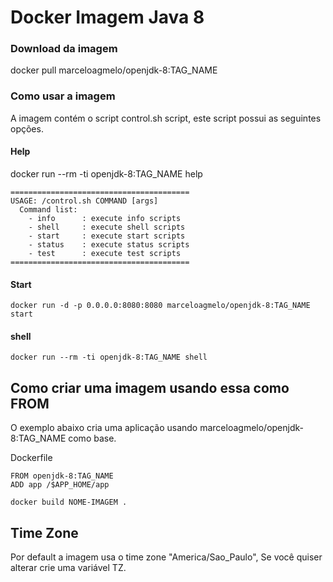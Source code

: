 # Docker Imagem Java 8

### Download da imagem

docker pull marceloagmelo/openjdk-8:TAG_NAME

### Como usar a imagem

A imagem contém o script control.sh script, este script possui as seguintes opções.

#### Help

docker run --rm -ti openjdk-8:TAG_NAME help
```
========================================
USAGE: /control.sh COMMAND [args]
  Command list:
    - info      : execute info scripts
    - shell     : execute shell scripts
    - start     : execute start scripts
    - status    : execute status scripts
    - test      : execute test scripts
========================================
```

#### Start

```
docker run -d -p 0.0.0.0:8080:8080 marceloagmelo/openjdk-8:TAG_NAME start
```

#### shell

```
docker run --rm -ti openjdk-8:TAG_NAME shell
```

## Como criar uma imagem usando essa como FROM

O exemplo abaixo cria uma aplicação usando marceloagmelo/openjdk-8:TAG_NAME como base.

Dockerfile

```
FROM openjdk-8:TAG_NAME
ADD app /$APP_HOME/app
```

```
docker build NOME-IMAGEM .
```

## Time Zone
Por default a imagem usa o time zone "America/Sao_Paulo", Se você quiser alterar crie uma variável TZ.
